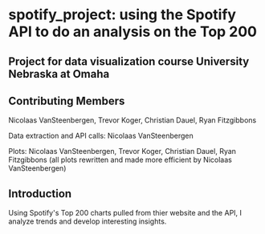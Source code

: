 # spotify_project: using the Spotify API to do an analysis on the Top 200

## Project for data visualization course University Nebraska at Omaha

## Contributing Members

Nicolaas VanSteenbergen, Trevor Koger, Christian Dauel, Ryan Fitzgibbons

Data extraction and API calls: Nicolaas VanSteenbergen

Plots: Nicolaas VanSteenbergen, Trevor Koger, Christian Dauel, Ryan Fitzgibbons (all plots rewritten and made more efficient by Nicolaas VanSteenbergen)

## Introduction

Using Spotify's Top 200 charts pulled from thier website and the API, I analyze trends and develop interesting insights.
